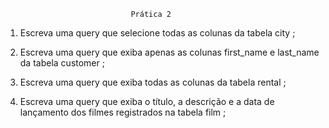                                Prática 2

1. Escreva uma query que selecione todas as colunas da tabela city ;

2. Escreva uma query que exiba apenas as colunas first_name e last_name da tabela customer ;

3. Escreva uma query que exiba todas as colunas da tabela rental ;

4. Escreva uma query que exiba o título, a descrição e a data de lançamento dos filmes registrados na tabela film ;